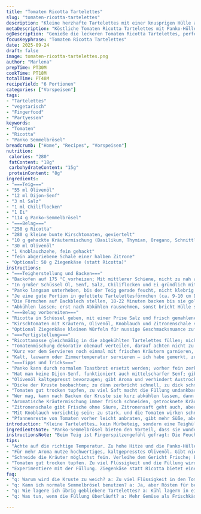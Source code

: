 ```yaml
---
title: "Tomaten Ricotta Tartelettes"
slug: "tomaten-ricotta-tartelettes"
description: "Kleine herzhafte Tartelettes mit einer knusprigen Hülle aus Panko, verfeinert mit Dijon-Senf und Olivenöl. Gefüllt mit cremiger Ricotta und frischen, gewürzten Tomaten, die mit Kräutern und Zitronenzeste aromatisiert werden. Die Backzeit und Zutatenmengen wurden präzise angepasst, um eine perfekte Balance zwischen Textur und Geschmack zu ermöglichen. Eine Variante mit Ziegenkäse für ein leichtes Aroma ist integriert. Das Ergebnis sind gebackene Tartelettes mit einer goldgelben Kruste, einem zarten Belag und erfrischenden, saftigen Tomaten. Vegetarisch, glutenfrei, ohne Nüsse."
metaDescription: "Köstliche Tomaten Ricotta Tartelettes mit Panko-Hülle, frischen Kräutern und aromatischen Geschmäckern – einfach zuzubereiten und vielseitig."
ogDescription: "Genieße die leckeren Tomaten Ricotta Tartelettes, perfekt für jede Gelegenheit und garantiert ein Hit."
focusKeyphrase: "Tomaten Ricotta Tartelettes"
date: 2025-09-24
draft: false
image: tomaten-ricotta-tartelettes.png
author: "Marlena"
prepTime: PT30M
cookTime: PT18M
totalTime: PT48M
recipeYield: "6 Portionen"
categories: ["Vorspeisen"]
tags:
- "Tartelettes"
- "vegetarisch"
- "Fingerfood"
- "Partyessen"
keywords:
- "Tomaten"
- "Ricotta"
- "Panko Semmelbrösel"
breadcrumb: ["Home", "Recipes", "Vorspeisen"]
nutrition: 
 calories: "280"
 fatContent: "18g"
 carbohydrateContent: "15g"
 proteinContent: "8g"
ingredients:
- "===Teig==="
- "55 ml Olivenöl"
- "12 ml Dijon-Senf"
- "3 ml Salz"
- "1 ml Chiliflocken"
- "1 Ei"
- "114 g Panko-Semmelbrösel"
- "===Belag==="
- "250 g Ricotta"
- "280 g kleine bunte Kirschtomaten, geviertelt"
- "10 g gehackte Kräutermischung (Basilikum, Thymian, Oregano, Schnittlauch)"
- "30 ml Olivenöl"
- "1 Knoblauchzehe, fein gehackt"
- "fein abgeriebene Schale einer halben Zitrone"
- "Optional: 50 g Ziegenkäse (statt Ricotta)"
instructions:
- "===Teigherstellung und Backen==="
- "Backofen auf 175 °C vorheizen; Mit mittlerer Schiene, nicht zu nah an Oberhitze. Wichtig, sonst verbrennt die Hülle zu schnell."
- "In großer Schüssel Öl, Senf, Salz, Chiliflocken und Ei gründlich mit Schneebesen verquirlen. Senf bindet Fett und verhindert trockenes Panko. Verarbeitung fällt leichter, wenn alle Zutaten Raumtemperatur haben."
- "Panko langsam unterheben, bis der Teig gerade feucht, nicht klebrig ist – fühlt sich noch leicht sandig an, soll aber zusammenhalten unter leichtem Druck. Zu viel Öl macht Hülle matschig; zu wenig bröselig."
- "Je eine gute Portion in gefettete Tartelettesförmchen (ca. 9-10 cm Durchmesser) drücken, auch an den Seiten hochziehen; bissfest, aber nicht zu dünn, ca. 4 mm dick. Die Form ist entscheidend für gleichmäßiges Backen und Knusprigkeit."
- "Die Förmchen auf Backblech stellen, 18-22 Minuten backen bis sie goldbraun sind. Die Kruste sollte sich leicht vom Rand lösen, Klopfprobe: nicht mehr weich, sondern trocken und knusprig."
- "Abkühlen lassen; erst nach Abkühlen rausnehmen, sonst bricht Hülle schnell auseinander. Gitter nutzen, um Kondenswasser zu vermeiden, sonst wird die Kruste weich."
- "===Belag vorbereiten==="
- "Ricotta in Schüssel geben, mit einer Prise Salz und frisch gemahlenem Pfeffer kräftig abschmecken, ordentlich durchziehen lassen. Zwischenzeitlich Wasser aus Ricotta abtropfen lassen, sonst wird der Belag zu wässrig und die Hülle weich."
- "Kirschtomaten mit Kräutern, Olivenöl, Knoblauch und Zitronenschale vorsichtig vermengen. Würzen mit Salz und Pfeffer – probieren, Tomaten müssen frisch und würzig schmecken, dürfen nicht wässrig sein."
- "Optional Ziegenkäse kleinen Würfeln für nussige Geschmacksnuance zufügen; gibt Intensität und bindet Feuchtigkeit."
- "===Fertigstellung==="
- "Ricottamasse gleichmäßig in die abgekühlten Tartelettes füllen; nicht zu viel, sonst läuft die Füllung über und Kruste wird weich."
- "Tomatenmischung dekorativ obenauf verteilen, darauf achten nicht zu viel Flüssigkeit mitzunehmen."
- "Kurz vor dem Servieren noch einmal mit frischen Kräutern garnieren, für Farbe und Aroma, außerdem leichte Texturkontraste."
- "Kalt, lauwarm oder Zimmertemperatur servieren – ich habe gemerkt, zu heiß wird Ricotta fettig, zu kalt dämpft die Aromen."
- "===Tipps und Tricks==="
- "Panko kann durch normalem Toastbrot ersetzt werden; vorher fein zerkrümeln und trocken rösten für bessere Textur damit Hülle knusprig wird und nicht zu stark aufweicht."
- "Hat man keine Dijon-Senf, funktioniert auch mittelscharfer Senf; gibt allerdings eine andere leichte Schärfe."
- "Olivenöl kaltgepresst bevorzugen; gibt Aroma und verhindert Austrocknen der Kruste."
- "Dicke der Kruste beobachten; zu dünn zerbricht schnell, zu dick schmeckt mehlig und nimmt alles Gemüsearoma weg."
- "Tomaten gut trocken tupfen, zu viel Saft macht die Füllung undankbar matschig."
- "Wer mag, kann nach Backen der Kruste sie kurz abkühlen lassen, dann mit Käse bestreuen (hart oder frisch), nochmal kurz in den Ofen – mehr Geschmack, Schmelz und Variation."
- "Aromatische Kräutermischung immer frisch schneiden, getrocknete Kräuter sind intensiver aber wirken schnell staubig und verlieren Frische."
- "Zitronenschale gibt Frische ohne Säure, Zitronensaft geht auch, aber verändert Textur und Geschmack deutlich."
- "Mit Knoblauch vorsichtig sein; zu stark, und die Tomaten wirken schnell überlagert."
- "Pfannenreste von Tomaten vorher leicht anbraten, gibt mehr Süße, aber dann weniger frisch. Je nach persönlichem Geschmack."
introduction: "Kleine Tartelettes… kein Mürbeteig, sondern eine Teighülle aus Panko – knusprig, leicht und aromatisch dank Dijon-Senf und Olivenöl. Eine Abwandlung, die ich oft gemacht habe, weil klassische Tarte-Fürmchen manchmal zu schwer wirken. Der Belag, cremige Ricotta, bekommt Frische von kleinen Tomaten, Kräutern und Zitronenschale. Warme, geröstete Hüllen tragen die Füllung, die nach dem Backen erst kalt oder lauwarm kommt. Der fein säuerliche Ziegenkäse als Option brachte bei mir bei der letzten Version eine neue Dimension. Immer wieder auf die Konsistenz des Teiges achten, der Unterschied ist oft in Sekunden zu erkennen. Gemerkt: Temperatur im Ofen nicht zu hoch, sonst verbrennt schnell die Panko-Kruste – lieber geduldig und beobachten."
ingredientsNote: "Panko-Semmelbrösel bieten den Vorteil, dass sie wunderbar knusprig bleiben – wichtig für eine Hülle, die sowohl Biss als auch Struktur hat. Italienische Kräutermischung oder frischer Basilikum, Thymian, Oregano und Schnittlauch sind Klassiker, ich schneide sie gern fein, damit sie das Aroma gut verteilen. Die Tomaten dürfen weder zu hart noch zu matschig sein, Kirschtomaten eignen sich optimal. Frische Zitrone für Schale statt Saft empfiehlt sich, da so die Füllung nachher nicht zu flüssig wird. Dijon-Senf gibt nicht nur Geschmack, sondern auch Bindung in der Teigmasse. Beim Olivenöl auf Qualität achten: mild und fruchtig, kaltgepresst, verleiht intensives Aroma ohne zu dominieren. Ei als Klebstoff unverzichtbar; ohne Ei ziemlich riskant, Hülle zerfällt leicht. Alternativ funktioniert ein Eigelb oder ein kleiner Löffel Joghurt für mehr Feuchtigkeit. Knoblauch, fein gehackt, sollte milde Frische beitragen, nicht dominant sein. Wer Ziegenkäse nimmt, reduziert am besten die Salzmenge bei Ricotta, um eine Balance zu halten."
instructionsNote: "Beim Teig ist Fingerspitzengefühl gefragt: Die Feuchtigkeit des Öl und das Ei mit der Panko zu verbinden, ohne den Teig zu verkleben. Hilfreich, mit den Fingern zu fühlen, wann die Masse gut zusammenhält. Das Drücken in die Form erfordert Geduld, vor allem an den Rändern. Lieber mehrfach nachdrücken, sonst fallen später Füllungen durch. Reinigung der Förmchen vorab mit Öl beugen Kleben vor. Beim Backen hilft die Beobachtung: Kruste soll goldgelb sein, leichter Duft nach geröstetem Brot und Senf. Nicht warten, bis sie braun wird, dann bitter. Abkühlen unbedingt auf Gitter, sonst Feuchtigkeitsbildung von unten. Ricotta würzen ist häufig unterschätzt – zu wenig Salz, zu fade. Tomaten und Kräuter vermengen vorsichtig, damit sie nicht zerfallen und nicht zu viel Saft freigesetzt wird. Kurz vor Servieren füllen, sonst saugt die Kruste Flüssigkeit auf und wird klebrig. Kontrolliere immer die Konsistenz vor Fertigstellung, ggf. überschüssigen Saft abgießen. Wer Variation sucht, nimmt halb Ricotta, halb Ziegenkäse für mehr Tiefe. Kräftigere Röstaromen durch leichtes Anbraten der Tomaten möglich, aber das verändert den Charakter von frisch zu gekocht. Serviervorschlag: Mit frischem Pfeffer oder grobem Meersalz bestreuen, Trinkempfehlung leichter Weißwein."
tips:
- "Achte auf die richtige Temperatur. Zu hohe Hitze und die Panko-Hülle verbrennt schnell. Bei 175 °C backen; goldbraun und knusprig ist das Ziel. Altbewährte Methode: Kruste klopfen. Ein trockenes Geräusch? Perfekt."
- "Für mehr Aroma nutze hochwertiges, kaltgepresstes Olivenöl. Gibt nicht nur Geschmack, sondern verhindert, dass die Kruste matschig wird. Achte darauf, dass der Ricotta nicht zu wässrig ist – abtropfen lassen!"
- "Schneide die Kräuter möglichst fein. Verleihe dem Gericht Frische; Basilikum, Thymian und Oregano sind meine Favoriten. Je feiner die Kräuter, desto besser verteilen sie ihren Geschmack."
- "Tomaten gut trocken tupfen. Zu viel Flüssigkeit und die Füllung wird matschig, die Kruste leidet. Die Konsistenz vor dem Füllen prüfen; zusätzliches Abgießen hilft, die perfekte Balance zu finden."
- "Experimentiere mit der Füllung. Ziegenkäse statt Ricotta bietet eine nussige Note. Aber nicht zu viel Salz beim Ricotta verwenden. Balance ist entscheidend, um die Aromen zu vereinen."
faq:
- "q: Warum wird die Kruste zu weich? a: Zu viel Flüssigkeit in den Tomaten oder Ricotta ist der Grund. Abtropfen wichtig. Bei der Befüllung gut aufpassen und nicht überladen. Dekoration mit Kräutern hilft, den Frischekick zu geben."
- "q: Kann ich normale Semmelbrösel benutzen? a: Ja, aber Rösten für bessere Textur notwendig. Trocken und fein zerkrümeln für optimale Knusprigkeit. Panko bleibt knuspriger, wenn du es bevorzugst."
- "q: Wie lagere ich übrig gebliebene Tartelettes? a: Kühl lagern in einem luftdichten Behälter, damit die Kruste ihre Knusprigkeit behält. Für besten Genuss die Füllung vor dem Servieren kurz erwärmen. Sie verlieren sonst ihren tollen Biss."
- "q: Was tun, wenn die Füllung überläuft? a: Mehr Gemüse als Frischkäse nutzen. Tomaten vorher gut trocken tupfen. Oder mit einem weniger wässrigen Käse experimentieren, das reduziert das Risiko. Den Teig dann dicker machen."

---
```

